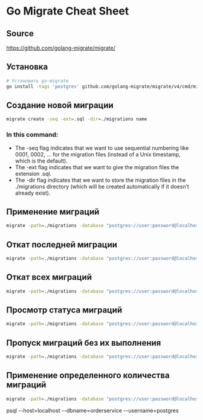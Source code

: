 # Go Migrate Cheat Sheet

## Source
https://github.com/golang-migrate/migrate/

## Установка
```sh
# Установить go-migrate
go install -tags 'postgres' github.com/golang-migrate/migrate/v4/cmd/migrate@latest
```

## Создание новой миграции
```sh
migrate create -seq -ext=.sql -dir=./migrations name
```

### In this command:
- The -seq flag indicates that we want to use sequential numbering like 0001, 0002, ...
  for the migration files (instead of a Unix timestamp, which is the default).
- The -ext flag indicates that we want to give the migration files the extension .sql.
- The -dir flag indicates that we want to store the migration files in the ./migrations
directory (which will be created automatically if it doesn’t already exist).


## Применение миграций
```sh
migrate -path=./migrations -database "postgres://user:password@localhost:5432/dbname?sslmode=disable" up
```

## Откат последней миграции
```sh
migrate -path=./migrations -database "postgres://user:password@localhost:5432/dbname?sslmode=disable" down 1
```

## Откат всех миграций
```sh
migrate -path=./migrations -database "postgres://user:password@localhost:5432/dbname?sslmode=disable" down
```

## Просмотр статуса миграций
```sh
migrate -path=./migrations -database "postgres://user:password@localhost:5432/dbname?sslmode=disable" version
```

## Пропуск миграций без их выполнения
```sh
migrate -path=./migrations -database "postgres://user:password@localhost:5432/dbname?sslmode=disable" force <версия>
```

## Применение определенного количества миграций
```sh
migrate -path=./migrations -database "postgres://user:password@localhost:5432/dbname?sslmode=disable" up 2
```

psql --host=localhost --dbname=orderservice --username=postgres